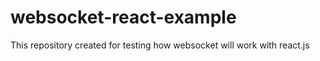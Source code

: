 # websocket-react-example
This repository created for testing how websocket will work with react.js
